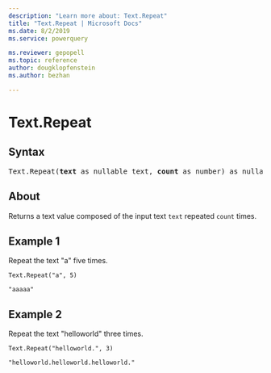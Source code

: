 ```yaml
---
description: "Learn more about: Text.Repeat"
title: "Text.Repeat | Microsoft Docs"
ms.date: 8/2/2019
ms.service: powerquery

ms.reviewer: gepopell
ms.topic: reference
author: dougklopfenstein
ms.author: bezhan

---
```

# Text.Repeat

## Syntax

<pre>
Text.Repeat(<b>text</b> as nullable text, <b>count</b> as number) as nullable text 
</pre>
  
## About  
Returns a text value composed of the input text `text` repeated `count` times.

## Example 1
Repeat the text "a" five times.

```powerquery-m
Text.Repeat("a", 5)
```

`"aaaaa"`

## Example 2
Repeat the text "helloworld" three times.

```powerquery-m
Text.Repeat("helloworld.", 3)
```

`"helloworld.helloworld.helloworld."`
